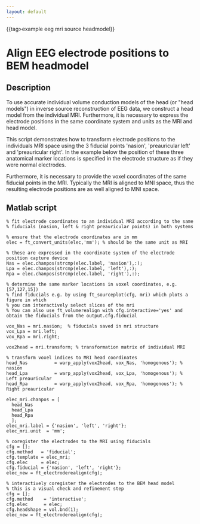 ```yaml
---
layout: default
---
```


{{tag>example eeg mri source headmodel}}

# Align EEG electrode positions to BEM headmodel

## Description

To use accurate individual volume conduction models of the head (or "head models") in inverse source reconstruction of EEG data, we construct a head model from the individual MRI. Furthermore, it is necessary to express the electrode positions in the same coordinate system and units as the MRI and head model.

This script demonstrates how to transform electrode positions to the individuals MRI space using the 3 fiducial points 'nasion', 'preauricular left' and 'preauricular right'. In the example below the position of these three anatomical marker locations is specified in the electrode structure as if they were normal electrodes.

Furthermore, it is necessary to provide the voxel coordinates of the same fiducial points in the MRI. Typically the MRI is aligned to MNI space, thus the resulting electrode positions are as well aligned to MNI space.

## Matlab script

	% fit electrode coordinates to an individual MRI according to the same
	% fiducials (nasion, left & right preauricular points) in both systems

	% ensure that the electrode coordinates are in mm
	elec = ft_convert_units(elec,'mm'); % should be the same unit as MRI

	% these are expressed in the coordinate system of the electrode position capture device
	Nas = elec.chanpos(strcmp(elec.label, 'nasion'),:);
	Lpa = elec.chanpos(strcmp(elec.label, 'left'),:);
	Rpa = elec.chanpos(strcmp(elec.label, 'right'),:);

	% determine the same marker locations in voxel coordinates, e.g. [57,127,15])
	% find fiducials e.g. by using ft_sourceplot(cfg, mri) which plots a figure in which
	% you can interactively select slices of the mri
	% You can also use ft_volumerealign with cfg.interactive='yes' and obtain the fiducials from the output.cfg.fiducial

	vox_Nas = mri.nasion;  % fiducials saved in mri structure
	vox_Lpa = mri.left;     
	vox_Rpa = mri.right;

	vox2head = mri.transform; % transformation matrix of individual MRI

	% transform voxel indices to MRI head coordinates
	head_Nas          = warp_apply(vox2head, vox_Nas, 'homogenous'); % nasion
	head_Lpa          = warp_apply(vox2head, vox_Lpa, 'homogenous'); % Left preauricular
	head_Rpa          = warp_apply(vox2head, vox_Rpa, 'homogenous'); % Right preauricular

	elec_mri.chanpos = [
	  head_Nas
	  head_Lpa
	  head_Rpa
	  ];
	elec_mri.label = {'nasion', 'left', 'right'};
	elec_mri.unit  = 'mm';

	% coregister the electrodes to the MRI using fiducials
	cfg = [];
	cfg.method   = 'fiducial';
	cfg.template = elec_mri;
	cfg.elec     = elec;
	cfg.fiducial = {'nasion', 'left', 'right'};
	elec_new = ft_electroderealign(cfg);

	% interactively coregister the electrodes to the BEM head model
	% this is a visual check and refinement step
	cfg = [];
	cfg.method    = 'interactive';
	cfg.elec      = elec;
	cfg.headshape = vol.bnd(1);
	elec_new = ft_electroderealign(cfg);
